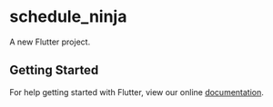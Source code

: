 # schedule_ninja

A new Flutter project.

## Getting Started

For help getting started with Flutter, view our online
[documentation](http://flutter.io/).

